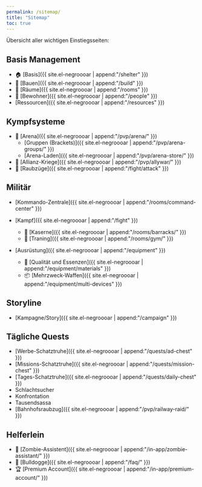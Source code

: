 ```yaml
---
permalink: /sitemap/
title: "Sitemap"
toc: true
---
```


Übersicht aller wichtigen Einstiegsseiten:

## Basis Management

* :house: [Basis]({{ site.el-negroooar | append:"/shelter" }})
* :construction: [Bauen]({{ site.el-negroooar | append:"/build" }})
* :door: [Räume]({{ site.el-negroooar | append:"/rooms" }})
* :couple: [Bewohner]({{ site.el-negroooar | append:"/people" }})
* [Ressourcen]({{ site.el-negroooar | append:"/resources" }})
 
## Kympfsysteme

* :crown: [Arena]({{ site.el-negroooar | append:"/pvp/arena/" }}) 
  * [Gruppen (Brackets)]({{ site.el-negroooar | append:"/pvp/arena-groups/" }})
  * [Arena-Laden]({{ site.el-negroooar | append:"/pvp/arena-store/" }})
* :circus_tent: [Allianz-Kriege]({{ site.el-negroooar | append:"/pvp/allywar/" }}) 
* :punch: [Raubzüge]({{ site.el-negroooar | append:"/fight/attack" }}) 
 
## Militär

* [Kommando-Zentrale]({{ site.el-negroooar | append:"/rooms/command-center" }})
* [Kampf]({{ site.el-negroooar | append:"/fight" }})
  * :european_castle: [Kaserne]({{ site.el-negroooar | append:"/rooms/barracks/" }})
  * :muscle: [Traning]({{ site.el-negroooar | append:"/rooms/gym/" }})

* [Ausrüstung]({{ site.el-negroooar | append:"/equipment" }})
  * :gift_heart: [Qualität und Essenzen]({{ site.el-negroooar | append:"/equipment/materials" }})
  * :package: [Mehrzweck-Waffen]({{ site.el-negroooar | append:"/equipment/multi-devices" }})

## Storyline

* [Kampagne/Story]({{ site.el-negroooar | append:"/campaign" }})

## Tägliche Quests

* [Werbe-Schatztruhe]({{ site.el-negroooar | append:"/quests/ad-chest" }})
* [Missions-Schatztruhe]({{ site.el-negroooar | append:"/quests/mission-chest" }})
* [Tages-Schatztruhe]({{ site.el-negroooar | append:"/quests/daily-chest" }})
* Schlachtsucher
* Konfrontation
* Tausendsassa
* [Bahnhofsraubzug]({{ site.el-negroooar | append:"/pvp/railway-raid/" }})

## Helferlein

* :japanese_goblin: [Zombie-Assistent]({{ site.el-negroooar | append:"/in-app/zombie-assistant/" }})
* :dog: [Bulldogge]({{ site.el-negroooar | append:"/faq/" }})
* :trophy: [Premium Account]({{ site.el-negroooar | append:"/in-app/premium-account/" }})
